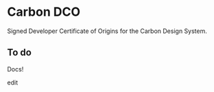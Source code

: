 # Carbon DCO

Signed Developer Certificate of Origins for the Carbon Design System.

## To do

Docs!

edit
